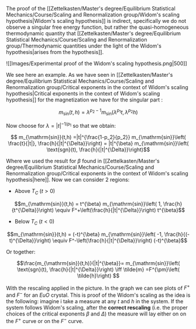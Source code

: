 The proof of the [[Zettelkasten/Master's degree/Equilibrium Statistical Mechanics/Course/Scaling and Renormalization group/Widom's scaling hypothesis|Widom's scaling hypothesis]] is indirect, specifically we do not observe a singular free energy function, but rather the quasi-homogeneous thermodynamic quantity that [[Zettelkasten/Master's degree/Equilibrium Statistical Mechanics/Course/Scaling and Renormalization group/Thermodynamic quantities under the light of the Widom's hypothesis|arises from the hypothesis]].

![[Images/Experimental proof of the Widom's scaling hypothesis.png|500]]

We see here an example.
As we have seen in [[Zettelkasten/Master's degree/Equilibrium Statistical Mechanics/Course/Scaling and Renormalization group/Critical exponents in the context of Widom's scaling hypothesis|Critical exponents in the context of Widom's scaling hypothesis]] for the magnetization we have for the singular part :

$$ m_{\mathrm{sin}}(t,h) =\lambda^{p_2-1}  m_{\mathrm{sin}}(\lambda^{p_1} t, \lambda^{p_2} h)$$

Now choose for $\lambda = |t|^{-1/p_1}$ so that we obtain:

$$ m_{\mathrm{sin}}(t,h) =|t|^{\frac{1-p_2}{p_2}}  m_{\mathrm{sin}}\left( \frac{t}{|t|}, \frac{h}{|t|^{\Delta}}\right) = |t|^{\beta}  m_{\mathrm{sin}}\left( \text{sgn}(t), \frac{h}{|t|^{\Delta}}\right)$$

Where we used the result for $\beta$ found in [[Zettelkasten/Master's degree/Equilibrium Statistical Mechanics/Course/Scaling and Renormalization group/Critical exponents in the context of Widom's scaling hypothesis|here]].
Now we can consider 2 regions:

- Above $T_C$ ($t>0$)

$$m_{\mathrm{sin}}(t,h) = t^{\beta}  m_{\mathrm{sin}}\left( 1, \frac{h}{t^{\Delta}}\right) \equiv F^+\left(\frac{h}{|t|^{\Delta}}\right) t^{\beta}$$
-  Below $T_C$ ($t<0$)

$$m_{\mathrm{sin}}(t,h) = (-t)^{\beta}  m_{\mathrm{sin}}\left( -1, \frac{h}{(-t)^{\Delta}}\right) \equiv F^-\left(\frac{h}{|t|^{\Delta}}\right) (-t)^{\beta}$$

Or together:

$$\frac{m_{\mathrm{sin}}(t,h)}{|t|^{\beta}}= m_{\mathrm{sin}}\left( \text{sgn}(t), \frac{h}{|t|^{\Delta}}\right) \iff \tilde{m}  =F^{\pm}\left( \tilde{h}\right) $$

With the rescaling applied in the picture. In the graph we can see plots of $F^+$ and $F^-$ for an $EuO$ crystal.
This is proof of the Widom's scaling as the idea is the following: imagine i take a measure at any $t$ and $h$ in the system. If the system follows Widom's scaling, after the **correct rescaling** (i.e. the proper choices of the critical exponents $\beta$ and $\Delta$) the measure will lay either on on the $F^+$ curve or on the $F^-$ curve.